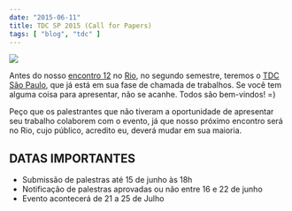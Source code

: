 ```yaml
---
date: "2015-06-11"
title: TDC SP 2015 (Call for Papers)
tags: [ "blog", "tdc" ]
---
```

![](/images/IDKzf2Q.png)

Antes do nosso [encontro 12](http://www.ccppbrasil.org/encontro12/) no [Rio](https://www.google.com.br/maps/place/R.+Buenos+A%C3%ADres,+68+-+Centro,+Rio+de+Janeiro+-+RJ,+20070-022/@-22.9026193,-43.178846,17z/data=!3m1!4b1!4m2!3m1!1s0x997f5e9a7f42c3:0x824431e2beb07320), no segundo semestre, teremos o [TDC São Paulo](http://www.thedevelopersconference.com.br/tdc/2015/saopaulo/call4papers), que já está em sua fase de chamada de trabalhos. Se você tem alguma coisa para apresentar, não se acanhe. Todos são bem-vindos! =)

Peço que os palestrantes que não tiveram a oportunidade de apresentar seu trabalho colaborem com o evento, já que nosso próximo encontro será no Rio, cujo público, acredito eu, deverá mudar em sua maioria.

## DATAS IMPORTANTES
 - Submissão de palestras até 15 de junho às 18h
 - Notificação de palestras aprovadas ou não entre 16 e 22 de junho
 - Evento acontecerá de 21 a 25 de Julho

